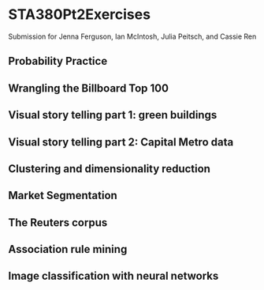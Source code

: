 # STA380Pt2Exercises
Submission for Jenna Ferguson, Ian McIntosh, Julia Peitsch, and Cassie Ren
## Probability Practice
## Wrangling the Billboard Top 100
## Visual story telling part 1: green buildings
## Visual story telling part 2: Capital Metro data
## Clustering and dimensionality reduction
## Market Segmentation
## The Reuters corpus
## Association rule mining
## Image classification with neural networks
